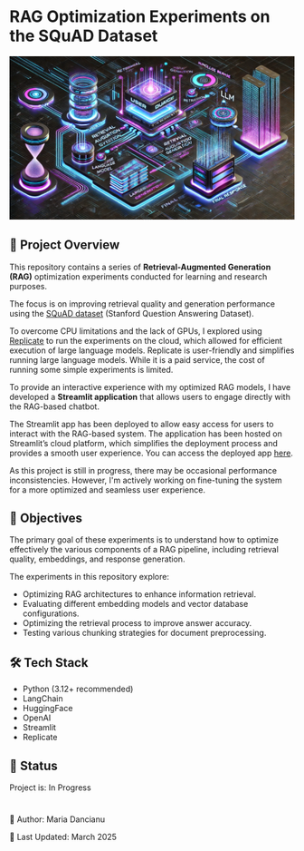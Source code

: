 # RAG Optimization Experiments on the SQuAD Dataset

![RAG Optimization](rag.png)

## 📌 Project Overview

This repository contains a series of **Retrieval-Augmented Generation (RAG)** optimization experiments conducted for learning and research purposes.

The focus is on improving retrieval quality and generation performance using the [SQuAD dataset](https://rajpurkar.github.io/SQuAD-explorer/) (Stanford Question Answering Dataset).

To overcome CPU limitations and the lack of GPUs, I  explored using [Replicate](https://replicate.com) to run the experiments on the cloud, which allowed for efficient execution of large language models. Replicate is user-friendly and simplifies running large language models. While it is a paid service, the cost of running some simple experiments is limited.

To provide an interactive experience with my optimized RAG models, I have developed a **Streamlit application** that allows users to engage directly with the RAG-based chatbot.

The Streamlit app has been deployed to allow easy access for users to interact with the RAG-based system. The application has been hosted on Streamlit’s cloud platform, which simplifies the deployment process and provides a smooth user experience. You can access the deployed app [here](https://rag-optimization-ohtsg2ab2bdgogytojogyb.streamlit.app/).

As this project is still in progress, there may be occasional performance inconsistencies. However, I'm actively working on fine-tuning the system for a more optimized and seamless user experience.

## 🎯 Objectives

The primary goal of these experiments is to understand how to optimize effectively the various components of a RAG pipeline, including retrieval quality, embeddings, and response generation.

The experiments in this repository explore:

- Optimizing RAG architectures to enhance information retrieval.
- Evaluating different embedding models and vector database configurations.
- Optimizing the retrieval process to improve answer accuracy.
- Testing various chunking strategies for document preprocessing.


## 🛠️ Tech Stack

- Python (3.12+ recommended)
- LangChain
- HuggingFace
- OpenAI
- Streamlit
- Replicate


## 🔄 Status

Project is: In Progress


#

📝 Author: Maria Dancianu

📅 Last Updated: March 2025
